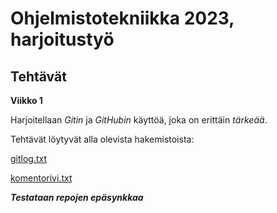 # Ohjelmistotekniikka 2023, harjoitustyö

## Tehtävät

**Viikko 1**

Harjoitellaan *Gitin* ja *GitHubin* käyttöä, joka on erittäin _tärkeää_.

Tehtävät löytyvät alla olevista hakemistoista:

[gitlog.txt](https://github.com/syrvil/ot-harjoitustyo/tree/master/laskarit/viikko1/gitlog.txt)

[komentorivi.txt](https://github.com/syrvil/ot-harjoitustyo/tree/master/laskarit/viikko1/komentorivi.txt)

***Testataan repojen epäsynkkaa***
